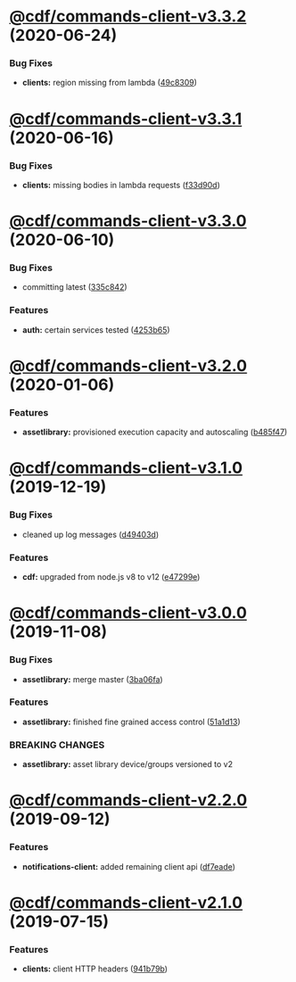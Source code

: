 # [@cdf/commands-client-v3.3.2](https://git-codecommit.us-west-2.amazonaws.com/v1/repos/cdf-core/compare/@cdf/commands-client-v3.3.1...@cdf/commands-client-v3.3.2) (2020-06-24)


### Bug Fixes

* **clients:** region missing from lambda ([49c8309](https://git-codecommit.us-west-2.amazonaws.com/v1/repos/cdf-core/commit/49c8309e87fd315267a15a888dcd20d2fc3e209b))

# [@cdf/commands-client-v3.3.1](https://git-codecommit.us-west-2.amazonaws.com/v1/repos/cdf-core/compare/@cdf/commands-client-v3.3.0...@cdf/commands-client-v3.3.1) (2020-06-16)


### Bug Fixes

* **clients:** missing bodies in lambda requests ([f33d90d](https://git-codecommit.us-west-2.amazonaws.com/v1/repos/cdf-core/commit/f33d90de6350002fcddb240fcbea7ae39ab37fba))

# [@cdf/commands-client-v3.3.0](https://git-codecommit.us-west-2.amazonaws.com/v1/repos/cdf-core/compare/@cdf/commands-client-v3.2.0...@cdf/commands-client-v3.3.0) (2020-06-10)


### Bug Fixes

* committing latest ([335c842](https://git-codecommit.us-west-2.amazonaws.com/v1/repos/cdf-core/commit/335c84223ab2a860c52766559b220170a64c7c17))


### Features

* **auth:** certain services tested ([4253b65](https://git-codecommit.us-west-2.amazonaws.com/v1/repos/cdf-core/commit/4253b65750e52dd962a3a42dde05626044bb79cc))

# [@cdf/commands-client-v3.2.0](https://git-codecommit.us-west-2.amazonaws.com/v1/repos/cdf-core/compare/@cdf/commands-client-v3.1.0...@cdf/commands-client-v3.2.0) (2020-01-06)


### Features

* **assetlibrary:** provisioned execution capacity and autoscaling ([b485f47](https://git-codecommit.us-west-2.amazonaws.com/v1/repos/cdf-core/commit/b485f477c0b1c36d63f74c70fa041c296148b980))

# [@cdf/commands-client-v3.1.0](https://git-codecommit.us-west-2.amazonaws.com/v1/repos/cdf-core/compare/@cdf/commands-client-v3.0.0...@cdf/commands-client-v3.1.0) (2019-12-19)


### Bug Fixes

* cleaned up log messages ([d49403d](https://git-codecommit.us-west-2.amazonaws.com/v1/repos/cdf-core/commit/d49403d11f3f73ea8c5ce061bfa790ec40cd8c13))


### Features

* **cdf:** upgraded from node.js v8 to v12 ([e47299e](https://git-codecommit.us-west-2.amazonaws.com/v1/repos/cdf-core/commit/e47299ee399acf6554a0845048c4fed99251c2b1))

# [@cdf/commands-client-v3.0.0](https://git-codecommit.us-west-2.amazonaws.com/v1/repos/cdf-core/compare/@cdf/commands-client-v2.2.0...@cdf/commands-client-v3.0.0) (2019-11-08)


### Bug Fixes

* **assetlibrary:** merge master ([3ba06fa](https://git-codecommit.us-west-2.amazonaws.com/v1/repos/cdf-core/commit/3ba06fa9fc5b264ceaed0f97ccf45fab97d57a08))


### Features

* **assetlibrary:** finished fine grained access control ([51a1d13](https://git-codecommit.us-west-2.amazonaws.com/v1/repos/cdf-core/commit/51a1d134ec48be2d62edc575998752ff866230bf))


### BREAKING CHANGES

* **assetlibrary:** asset library device/groups versioned to v2

# [@cdf/commands-client-v2.2.0](https://git-codecommit.us-west-2.amazonaws.com/v1/repos/cdf-core/compare/@cdf/commands-client-v2.1.0...@cdf/commands-client-v2.2.0) (2019-09-12)


### Features

* **notifications-client:** added remaining client api ([df7eade](https://git-codecommit.us-west-2.amazonaws.com/v1/repos/cdf-core/commit/df7eade))

# [@cdf/commands-client-v2.1.0](https://git-codecommit.us-west-2.amazonaws.com/v1/repos/cdf-core/compare/@cdf/commands-client-v2.0.0...@cdf/commands-client-v2.1.0) (2019-07-15)


### Features

* **clients:** client HTTP headers ([941b79b](https://git-codecommit.us-west-2.amazonaws.com/v1/repos/cdf-core/commit/941b79b))
